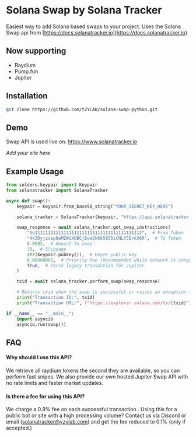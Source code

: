 
# Solana Swap by Solana Tracker

Easiest way to add Solana based swaps to your project.
Uses the Solana Swap api from [https://docs.solanatracker.io](https://docs.solanatracker.io)

## Now supporting
- Raydium
- Pump.fun
- Jupiter

## Installation

```bash
git clone https://github.com/YZYLAB/solana-swap-python.git
```

## Demo

Swap API is used live on:
https://www.solanatracker.io

*Add your site here*


## Example Usage

```python
from solders.keypair import Keypair
from solanatracker import SolanaTracker

async def swap():
    keypair = Keypair.from_base58_string("YOUR_SECRET_KEY_HERE")

    solana_tracker = SolanaTracker(keypair, "https://api.solanatracker.io/rpc")

    swap_response = await solana_tracker.get_swap_instructions(
        "So11111111111111111111111111111111111111112",  # From Token
        "4k3Dyjzvzp8eMZWUXbBCjEvwSkkk59S5iCNLY3QrkX6R",  # To Token
        0.0005,  # Amount to swap
        30,  # Slippage
        str(keypair.pubkey()),  # Payer public key
        0.00000005,  # Priority fee (Recommended while network is congested)
        True,  # Force legacy transaction for Jupiter
    )

    txid = await solana_tracker.perform_swap(swap_response)

    # Returns txid when the swap is successful or raises an exception if the swap fails
    print("Transaction ID:", txid)
    print("Transaction URL:", f"https://explorer.solana.com/tx/{txid}")

if __name__ == "__main__":
    import asyncio
    asyncio.run(swap())
```


## FAQ

#### Why should I use this API?

We retrieve all raydium tokens the second they are available, so you can perform fast snipes.
We also provide our own hosted Jupiter Swap API with no rate limits and faster market updates.

#### Is there a fee for using this API?

We charge a 0.9% fee on each successful transaction
.
Using this for a public bot or site with a high processing volume? 
Contact us via Discord or email (solanatracker@yzylab.com) and get the fee reduced to 0.1% (only if accepted.)